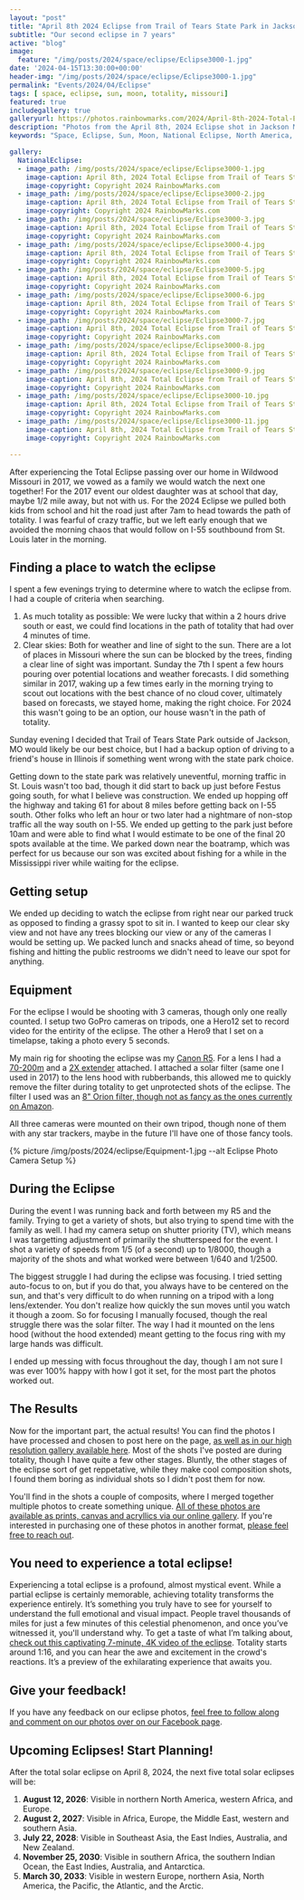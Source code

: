 ```yaml
---
layout: "post"
title: "April 8th 2024 Eclipse from Trail of Tears State Park in Jackson, Missouri"
subtitle: "Our second eclipse in 7 years"
active: "blog"
image:
  feature: "/img/posts/2024/space/eclipse/Eclipse3000-1.jpg"
date: '2024-04-15T13:30:00+00:00'
header-img: "/img/posts/2024/space/eclipse/Eclipse3000-1.jpg"
permalink: "Events/2024/04/Eclipse"
tags: [ space, eclipse, sun, moon, totality, missouri] 
featured: true
includegallery: true
galleryurl: https://photos.rainbowmarks.com/2024/April-8th-2024-Total-Eclipse
description: "Photos from the April 8th, 2024 Eclipse shot in Jackson Missouri at the Trail of Tears State Park"
keywords: "Space, Eclipse, Sun, Moon, National Eclipse, North America, Missouri"

gallery:
  NationalEclipse:
  - image_path: /img/posts/2024/space/eclipse/Eclipse3000-1.jpg
    image-caption: April 8th, 2024 Total Eclipse from Trail of Tears State Park
    image-copyright: Copyright 2024 RainbowMarks.com
  - image_path: /img/posts/2024/space/eclipse/Eclipse3000-2.jpg
    image-caption: April 8th, 2024 Total Eclipse from Trail of Tears State Park
    image-copyright: Copyright 2024 RainbowMarks.com
  - image_path: /img/posts/2024/space/eclipse/Eclipse3000-3.jpg
    image-caption: April 8th, 2024 Total Eclipse from Trail of Tears State Park
    image-copyright: Copyright 2024 RainbowMarks.com
  - image_path: /img/posts/2024/space/eclipse/Eclipse3000-4.jpg
    image-caption: April 8th, 2024 Total Eclipse from Trail of Tears State Park
    image-copyright: Copyright 2024 RainbowMarks.com
  - image_path: /img/posts/2024/space/eclipse/Eclipse3000-5.jpg
    image-caption: April 8th, 2024 Total Eclipse from Trail of Tears State Park
    image-copyright: Copyright 2024 RainbowMarks.com
  - image_path: /img/posts/2024/space/eclipse/Eclipse3000-6.jpg
    image-caption: April 8th, 2024 Total Eclipse from Trail of Tears State Park
    image-copyright: Copyright 2024 RainbowMarks.com
  - image_path: /img/posts/2024/space/eclipse/Eclipse3000-7.jpg
    image-caption: April 8th, 2024 Total Eclipse from Trail of Tears State Park
    image-copyright: Copyright 2024 RainbowMarks.com
  - image_path: /img/posts/2024/space/eclipse/Eclipse3000-8.jpg
    image-caption: April 8th, 2024 Total Eclipse from Trail of Tears State Park
    image-copyright: Copyright 2024 RainbowMarks.com
  - image_path: /img/posts/2024/space/eclipse/Eclipse3000-9.jpg
    image-caption: April 8th, 2024 Total Eclipse from Trail of Tears State Park
    image-copyright: Copyright 2024 RainbowMarks.com
  - image_path: /img/posts/2024/space/eclipse/Eclipse3000-10.jpg
    image-caption: April 8th, 2024 Total Eclipse from Trail of Tears State Park
    image-copyright: Copyright 2024 RainbowMarks.com
  - image_path: /img/posts/2024/space/eclipse/Eclipse3000-11.jpg
    image-caption: April 8th, 2024 Total Eclipse from Trail of Tears State Park
    image-copyright: Copyright 2024 RainbowMarks.com

---
```

After experiencing the Total Eclipse passing over our home in Wildwood Missouri in 2017, we vowed as a family we would watch the next one together! For the 2017 event our oldest daughter was at school that day, maybe 1/2 mile away, but not with us. For the 2024 Eclipse we pulled both kids from school and hit the road just after 7am to head towards the path of totality. I was fearful of crazy traffic, but we left early enough that we avoided the morning chaos that would follow on I-55 southbound from St. Louis later in the morning. 

## Finding a place to watch the eclipse
I spent a few evenings trying to determine where to watch the eclipse from. I had a couple of criteria when searching.
  1. As much totality as possible: We were lucky that within a 2 hours drive south or east, we could find locations in the path of totality that had over 4 minutes of time. 
  2. Clear skies: Both for weather and line of sight to the sun. There are a lot of places in Missouri where the sun can be blocked by the trees, finding a clear line of sight was important.
Sunday the 7th I spent a few hours pouring over potential locations and weather forecasts. I did something similar in 2017, waking up a few times early in the morning trying to scout out locations with the best chance of no cloud cover, ultimately based on forecasts, we stayed home, making the right choice. For 2024 this wasn't going to be an option, our house wasn't in the path of totality.

Sunday evening I decided that Trail of Tears State Park outside of Jackson, MO would likely be our best choice, but I had a backup option of driving to a friend's house in Illinois if something went wrong with the state park choice.

Getting down to the state park was relatively uneventful, morning traffic in St. Louis wasn't too bad, though it did start to back up just before Festus going south, for what I believe was construction. We ended up hopping off the highway and taking 61 for about 8 miles before getting back on I-55 south. Other folks who left an hour or two later had a nightmare of non-stop traffic all the way south on I-55. We ended up getting to the park just before 10am and were able to find what I would estimate to be one of the final 20 spots available at the time. We parked down near the boatramp, which was perfect for us because our son was excited about fishing for a while in the Mississippi river while waiting for the eclipse.

## Getting setup
We ended up deciding to watch the eclipse from right near our parked truck as opposed to finding a grassy spot to sit in. I wanted to keep our clear sky view and not have any trees blocking our view or any of the cameras I would be setting up. We packed lunch and snacks ahead of time, so beyond fishing and hitting the public restrooms we didn't need to leave our spot for anything.

## Equipment
For the eclipse I would be shooting with 3 cameras, though only one really counted. I setup two GoPro cameras on tripods, one a Hero12 set to record video for the entirity of the eclipse. The other a Hero9 that I set on a timelapse, taking a photo every 5 seconds. 

My main rig for shooting the eclipse was my [Canon R5](https://amzn.to/43YUB1K). For a lens I had a [70-200m](https://amzn.to/3JkqUPh) and a [2X extender](https://amzn.to/3W01HkS) attached. I attached a solar filter (same one I used in 2017) to the lens hood with rubberbands, this allowed me to quickly remove the filter during totality to get unprotected shots of the eclipse. The filter I used was an [8" Orion filter, though not as fancy as the ones currently on Amazon](https://amzn.to/3vKdhG2).

All three cameras were mounted on their own tripod, though none of them with any star trackers, maybe in the future I'll have one of those fancy tools. 

{% picture /img/posts/2024/eclipse/Equipment-1.jpg --alt Eclipse Photo Camera Setup %}

## During the Eclipse
During the event I was running back and forth between my R5 and the family. Trying to get a variety of shots, but also trying to spend time with the family as well. I had my camera setup on shutter priority (TV), which means I was targetting adjustment of primarily the shutterspeed for the event. I shot a variety of speeds from 1/5 (of a second) up to 1/8000, though a majority of the shots and what worked were between 1/640 and 1/2500. 

The biggest struggle I had during the eclipse was focusing. I tried setting auto-focus to on, but if you do that, you always have to be centered on the sun, and that's very difficult to do when running on a tripod with a long lens/extender. You don't realize how quickly the sun moves until you watch it though a zoom. So for focusing I manually focused, though the real struggle there was the solar filter. The way I had it mounted on the lens hood (without the hood extended) meant getting to the focus ring with my large hands was difficult.

I ended up messing with focus throughout the day, though I am not sure I was ever 100% happy with how I got it set, for the most part the photos worked out. 

## The Results
Now for the important part, the actual results! You can find the photos I have processed and chosen to post here on the page, [as well as in our high resolution gallery available here](https://photos.rainbowmarks.com/2024/April-8th-2024-Total-Eclipse). Most of the shots I've posted are during totality, though I have quite a few other stages. Bluntly, the other stages of the eclipse sort of get reppetative, while they make cool composition shots, I found them boring as individual shots so I didn't post them for now. 

You'll find in the shots a couple of composits, where I merged together multiple photos to create something unique. [All of these photos are available as prints, canvas and acryllics via our online gallery](https://photos.rainbowmarks.com/2024/April-8th-2024-Total-Eclipse). If you're interested in purchasing one of these photos in another format, [please feel free to reach out](https://www.chrishammond.com/Contact). 

## You need to experience a total eclipse!
Experiencing a total eclipse is a profound, almost mystical event. While a partial eclipse is certainly memorable, achieving totality transforms the experience entirely. It’s something you truly have to see for yourself to understand the full emotional and visual impact. People travel thousands of miles for just a few minutes of this celestial phenomenon, and once you’ve witnessed it, you'll understand why. To get a taste of what I’m talking about, [check out this captivating 7-minute, 4K video of the eclipse](https://www.youtube.com/watch?v=HqN1OctY_30). Totality starts around 1:16, and you can hear the awe and excitement in the crowd's reactions. It’s a preview of the exhilarating experience that awaits you.

## Give your feedback!
If you have any feedback on our eclipse photos, [feel free to follow along and comment on our photos over on our Facebook page](https://www.facebook.com/rainbowmarksphoto).

## Upcoming Eclipses! Start Planning!

After the total solar eclipse on April 8, 2024, the next five total solar eclipses will be:

1. **August 12, 2026**: Visible in northern North America, western Africa, and Europe.
2. **August 2, 2027**: Visible in Africa, Europe, the Middle East, western and southern Asia.
3. **July 22, 2028**: Visible in Southeast Asia, the East Indies, Australia, and New Zealand.
4. **November 25, 2030**: Visible in southern Africa, the southern Indian Ocean, the East Indies, Australia, and Antarctica.
5. **March 30, 2033**: Visible in western Europe, northern Asia, North America, the Pacific, the Atlantic, and the Arctic.
